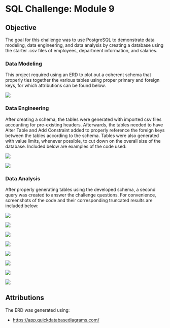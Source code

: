 # SQL Challenge: Module 9

## Objective

The goal for this challenge was to use PostgreSQL to demonstrate data modeling, data engineering, and data analysis by creating a database using the starter .csv files of employees, department information, and salaries.

### Data Modeling
This project required using an ERD to plot out a coherent schema that properly ties together the various tables using proper primary and foreign keys, for which attributions can be found below.

![](./EmployeeSQL/ERD.png) 

### Data Engineering

After creating a schema, the tables were generated with imported csv files accounting for pre-existing headers. Afterwards, the tables needed to have Alter Table and Add Constraint added to properly reference the foreign keys between the tables according to the schema. Tables were also generated with value limits, whenever possible, to cut down on the overall size of the database. Included below are examples of the code used:

![](./EmployeeSQL/screenshots/create_table_example_screenshot.png) 

![](./EmployeeSQL/screenshots/altertable_addconstraint_screenshot.png) 

### Data Analysis

After properly generating tables using the developed schema, a second query was created to answer the challenge questions. For convenience, screenshots of the code and their corresponding truncated results are included below:

![](./EmployeeSQL/screenshots/data_analysis_1.png) 

![](./EmployeeSQL/screenshots/data_analysis_2.png) 

![](./EmployeeSQL/screenshots/data_analysis_3.png) 

![](./EmployeeSQL/screenshots/data_analysis_4.png) 

![](./EmployeeSQL/screenshots/data_analysis_5.png) 

![](./EmployeeSQL/screenshots/data_analysis_6.png) 

![](./EmployeeSQL/screenshots/data_analysis_7.png) 

![](./EmployeeSQL/screenshots/data_analysis_8.png) 




## Attributions

The ERD was generated using: <br>
- https://app.quickdatabasediagrams.com/<br>
